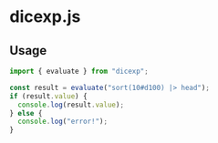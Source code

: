 # dicexp.js

## Usage

```typescript
import { evaluate } from "dicexp";

const result = evaluate("sort(10#d100) |> head");
if (result.value) {
  console.log(result.value);
} else {
  console.log("error!");
}
```
